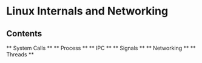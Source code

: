 # Linux Internals and Networking 

## Contents

** System Calls **
** Process **
** IPC **
** Signals **
** Networking **
** Threads **
